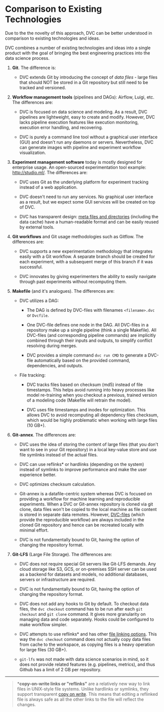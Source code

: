 # Comparison to Existing Technologies

Due to the the novelty of this approach, DVC can be better understood in
comparison to existing technologies and ideas.

DVC combines a number of existing technologies and ideas into a single product
with the goal of bringing the best engineering practices into the data science
process.

1. **Git**. The difference is:

   - DVC extends Git by introducing the concept of _data files_ - large files
     that should NOT be stored in a Git repository but still need to be tracked
     and versioned.

2. **Workflow management tools** (pipelines and DAGs): Airflow, Luigi, etc. The
   differences are:

   - DVC is focused on data science and modeling. As a result, DVC pipelines are
     lightweight, easy to create and modify. However, DVC lacks pipeline
     execution features like execution monitoring, execution error handling, and
     recovering.

   - DVC is purely a command line tool without a graphical user interface (GUI)
     and doesn't run any daemons or servers. Nevertheless, DVC can generate
     images with pipeline and experiment workflow visualization.

3. **Experiment management software** today is mostly designed for enterprise
   usage. An open-sourced experimentation tool example: http://studio.ml/. The
   differences are:

   - DVC uses Git as the underlying platform for experiment tracking instead of
     a web application.

   - DVC doesn't need to run any services. No graphical user interface as a
     result, but we expect some GUI services will be created on top of DVC.

   - DVC has transparent design:
     [meta files and directories](/doc/user-guide/dvc-files-and-directories)
     (including the data cache) have a human-readable format and can be easily
     reused by external tools.

4. **Git workflows** and Git usage methodologies such as Gitflow. The
   differences are:

   - DVC supports a new experimentation methodology that integrates easily with
     a Git workflow. A separate branch should be created for each experiment,
     with a subsequent merge of this branch if it was successful.

   - DVC innovates by giving experimenters the ability to easily navigate
     through past experiments without recomputing them.

5) **Makefile** (and it's analogues). The differences are:

   - DVC utilizes a DAG:

     - The DAG is defined by DVC-files with filenames `<filename>.dvc` or
       `Dvcfile`.

     - One DVC-file defines one node in the DAG. All DVC-files in a repository
       make up a single pipeline (think a single Makefile). All DVC-files (and
       corresponding pipeline commands) are implicitly combined through their
       inputs and outputs, to simplify conflict resolving during merges.

     - DVC provides a simple command `dvc run CMD` to generate a DVC-file
       automatically based on the provided command, dependencies, and outputs.

   - File tracking:

     - DVC tracks files based on checksum (md5) instead of file timestamps. This
       helps avoid running into heavy processes like model re-training when you
       checkout a previous, trained version of a modeling code (Makefile will
       retrain the model).

     - DVC uses file timestamps and inodes for optimization. This allows DVC to
       avoid recomputing all dependency files checksum, which would be highly
       problematic when working with large files (10 GB+).

6. **Git-annex**. The differences are:

   - DVC uses the idea of storing the content of large files (that you don't
     want to see in your Git repository) in a local key-value store and use file
     symlinks instead of the actual files.

   - DVC can use reflinks\* or hardlinks (depending on the system) instead of
     symlinks to improve performance and make the user experience better.

   - DVC optimizes checksum calculation.

   - Git-annex is a datafile-centric system whereas DVC is focused on providing
     a workflow for machine learning and reproducible experiments. When a DVC or
     Git-annex repository is cloned via git clone, data files won't be copied to
     the local machine as file content is stored in separate data remotes.
     However, [DVC-files](/doc/user-guide/dvc-file-format) (which provide the
     reproducible workflow) are always included in the cloned Git repository and
     hence can be recreated locally with minimal effort.

   - DVC is not fundamentally bound to Git, having the option of changing the
     repository format.

7) **Git-LFS** (Large File Storage). The differences are:

   - DVC does not require special Git servers like Git-LFS demands. Any cloud
     storage like S3, GCS, or on-premises SSH server can be used as a backend
     for datasets and models, no additional databases, servers or infrastructure
     are required.

   - DVC is not fundamentally bound to Git, having the option of changing the
     repository format.

   - DVC does not add any hooks to Git by default. To checkout data files, the
     `dvc checkout` command has to be run after each `git checkout` and
     `git clone` command. It gives more granularity on managing data and code
     separately. Hooks could be configured to make workflow simpler.

   - DVC attempts to use reflinks\* and has other
     [file linking options](/docs/user-guide/large-dataset-optimization#file-link-types-for-the-dvc-cache).
     This way the `dvc checkout` command does not actually copy data files from
     cache to the workspace, as copying files is a heavy operation for large
     files (30 GB+).

   - `git-lfs` was not made with data science scenarios in mind, so it does not
     provide related features (e.g. pipelines, metrics), and thus Github has a
     limit of 2 GB per repository.

---

> \***copy-on-write links or "reflinks"** are a relatively new way to link files
> in UNIX-style file systems. Unlike hardlinks or symlinks, they support
> transparent [copy on write](https://en.wikipedia.org/wiki/Copy-on-write). This
> means that editing a reflinked file is always safe as all the other links to
> the file will reflect the changes.
